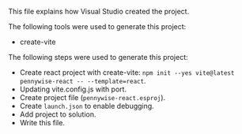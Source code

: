 This file explains how Visual Studio created the project.

The following tools were used to generate this project:
- create-vite

The following steps were used to generate this project:
- Create react project with create-vite: `npm init --yes vite@latest pennywise-react -- --template=react`.
- Updating vite.config.js with port.
- Create project file (`pennywise-react.esproj`).
- Create `launch.json` to enable debugging.
- Add project to solution.
- Write this file.

